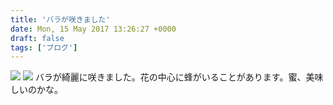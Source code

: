 ```yaml
---
title: 'バラが咲きました'
date: Mon, 15 May 2017 13:26:27 +0000
draft: false
tags: ['ブログ']
---
```


[![](/images/2017/05/wp-1494854431486-768x1024.jpg)](/images/2017/05/wp-1494854431486.jpg) [![](/images/2017/05/wp-1494854495926-e1494854578440-576x1024.jpg)](/images/2017/05/wp-1494854495926-e1494854578440.jpg) バラが綺麗に咲きました。花の中心に蜂がいることがあります。蜜、美味しいのかな。